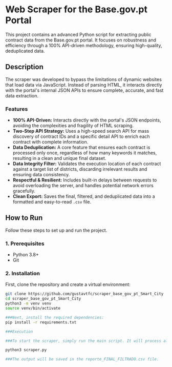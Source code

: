 # Web Scraper for the Base.gov.pt Portal

This project contains an advanced Python script for extracting public contract data from the Base.gov.pt portal. It focuses on robustness and efficiency through a 100% API-driven methodology, ensuring high-quality, deduplicated data.

## Description

The scraper was developed to bypass the limitations of dynamic websites that load data via JavaScript. Instead of parsing HTML, it interacts directly with the portal's internal JSON APIs to ensure complete, accurate, and fast data extraction.

### Features
- **100% API-Driven:** Interacts directly with the portal's JSON endpoints, avoiding the complexities and fragility of HTML scraping.
- **Two-Step API Strategy:** Uses a high-speed search API for mass discovery of contract IDs and a specific detail API to enrich each contract with complete information.
- **Data Deduplication:** A core feature that ensures each contract is processed only once, regardless of how many keywords it matches, resulting in a clean and unique final dataset.
- **Data Integrity Filter:** Validates the execution location of each contract against a target list of districts, discarding irrelevant results and ensuring data consistency.
- **Respectful & Resilient:** Includes built-in delays between requests to avoid overloading the server, and handles potential network errors gracefully.
- **Clean Export:** Saves the final, filtered, and deduplicated data into a formatted and easy-to-read `.csv` file.

## How to Run

Follow these steps to set up and run the project.

### 1. Prerequisites
* Python 3.8+
* Git

### 2. Installation
First, clone the repository and create a virtual environment:

```bash
git clone https://github.com/gustavtfc/scraper_base_gov_pt_Smart_City
cd scraper_base_gov_pt_Smart_City
python3 -m venv venv
source venv/bin/activate

###Next, install the required dependencies:
pip install -r requirements.txt

###Execution

###To start the scraper, simply run the main script. It will process all keywords and districts defined in the code.

python3 scraper.py

###The output will be saved in the reporte_FINAL_FILTRADO.csv file.

